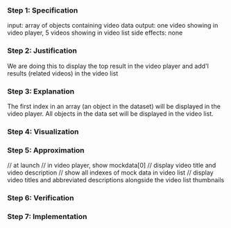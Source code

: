 ### Step 1: Specification
<!-- record your specification here -->
input: array of objects containing video data
output: one video showing in video player, 5 videos showing in video list
side effects: none

### Step 2: Justification
<!-- record your justification here -->
We are doing this to display the top result in the video player and add'l results (related videos) in the video list

### Step 3: Explanation
<!-- record your explanation here -->
The first index in an array (an object in the dataset) will be displayed in the video player. All objects in the data set will be displayed in the video list.

### Step 4: Visualization
<!-- record visualization by uploading a photo of your whiteboard to this folder -->

### Step 5: Approximation
<!-- record your approximation in the .js file -->
// at launch
  // in video player, show mockdata[0]
    // display video title and video description
  // show all indexes of mock data in video list
    // display video titles and abbreviated descriptions alongside the video list thumbnails

### Step 6: Verification
<!-- record verification here, or, if you use a whiteboard, upload a photo of your whiteboard to this folder -->


### Step 7: Implementation
<!-- record your implementation in the .js file -->
